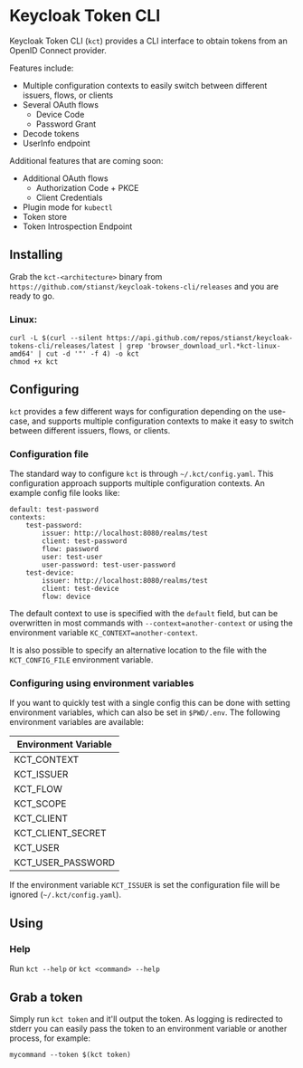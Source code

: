 # Keycloak Token CLI

Keycloak Token CLI (`kct`) provides a CLI interface to obtain tokens from an OpenID Connect provider.

Features include:

* Multiple configuration contexts to easily switch between different issuers, flows, or clients
* Several OAuth flows
  * Device Code
  * Password Grant
* Decode tokens
* UserInfo endpoint

Additional features that are coming soon:

* Additional OAuth flows
  * Authorization Code + PKCE
  * Client Credentials
* Plugin mode for `kubectl`
* Token store
* Token Introspection Endpoint

## Installing

Grab the `kct-<architecture>` binary from `https://github.com/stianst/keycloak-tokens-cli/releases` and you are ready to go.

### Linux:
```
curl -L $(curl --silent https://api.github.com/repos/stianst/keycloak-tokens-cli/releases/latest | grep 'browser_download_url.*kct-linux-amd64' | cut -d '"' -f 4) -o kct
chmod +x kct
```

## Configuring

`kct` provides a few different ways for configuration depending on the use-case, and supports multiple configuration
contexts to make it easy to switch between different issuers, flows, or clients.

### Configuration file

The standard way to configure `kct` is through `~/.kct/config.yaml`. This configuration approach supports multiple 
configuration contexts. An example config file looks like:

```
default: test-password
contexts:
    test-password:
        issuer: http://localhost:8080/realms/test
        client: test-password
        flow: password
        user: test-user
        user-password: test-user-password
    test-device:
        issuer: http://localhost:8080/realms/test
        client: test-device
        flow: device
```

The default context to use is specified with the `default` field, but can be overwritten in most commands with 
`--context=another-context` or using the environment variable `KC_CONTEXT=another-context`.

It is also possible to specify an alternative location to the file with the `KCT_CONFIG_FILE` environment variable.

### Configuring using environment variables

If you want to quickly test with a single config this can be done with setting environment variables, which can also
be set in `$PWD/.env`. The following environment variables are available:

| Environment Variable |
|----------------------|
| KCT_CONTEXT          |
| KCT_ISSUER           |
| KCT_FLOW             |
| KCT_SCOPE            |
| KCT_CLIENT           |
| KCT_CLIENT_SECRET    |
| KCT_USER             |
| KCT_USER_PASSWORD    |

If the environment variable `KCT_ISSUER` is set the configuration file will be ignored (`~/.kct/config.yaml`).


## Using

### Help

Run `kct --help` or `kct <command> --help`

## Grab a token

Simply run `kct token` and it'll output the token. As logging is redirected to stderr you can easily pass the token
to an environment variable or another process, for example:

```
mycommand --token $(kct token)
```
